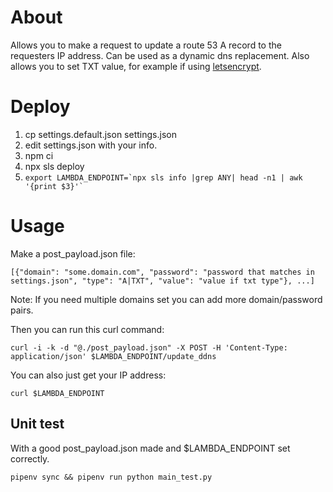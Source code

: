 # About

Allows you to make a request to update a route 53 A record to the requesters IP address. Can be used as a dynamic dns 
replacement. Also allows you to set TXT value, for example if using [letsencrypt](https://letsencrypt.org).

# Deploy
 1. cp settings.default.json settings.json
 2. edit settings.json with your info.
 3. npm ci
 4. npx sls deploy
 5. ``` export LAMBDA_ENDPOINT=`npx sls info |grep ANY| head -n1 | awk '{print $3}'` ```

# Usage

Make a post_payload.json file:

```
[{"domain": "some.domain.com", "password": "password that matches in settings.json", "type": "A|TXT", "value": "value if txt type"}, ...]
```
Note: If you need multiple domains set you can add more domain/password pairs.

Then you can run this curl command:

```
curl -i -k -d "@./post_payload.json" -X POST -H 'Content-Type: application/json' $LAMBDA_ENDPOINT/update_ddns
```

You can also just get your IP address:
```
curl $LAMBDA_ENDPOINT
```

## Unit test

With a good post_payload.json made and $LAMBDA_ENDPOINT set correctly.

```pipenv sync && pipenv run python main_test.py```
